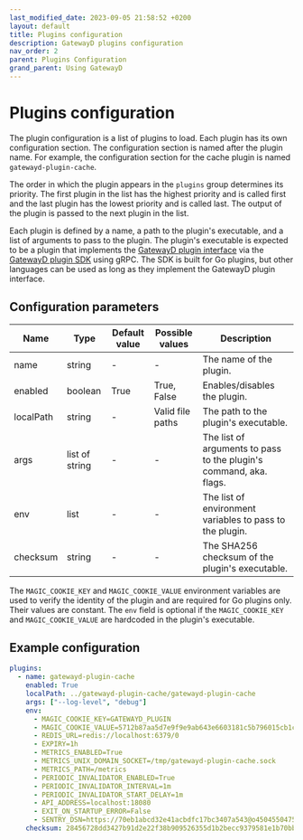 ```yaml
---
last_modified_date: 2023-09-05 21:58:52 +0200
layout: default
title: Plugins configuration
description: GatewayD plugins configuration
nav_order: 2
parent: Plugins Configuration
grand_parent: Using GatewayD
---
```


# Plugins configuration

The plugin configuration is a list of plugins to load. Each plugin has its own configuration section. The configuration section is named after the plugin name. For example, the configuration section for the cache plugin is named `gatewayd-plugin-cache`.

The order in which the plugin appears in the `plugins` group determines its priority. The first plugin in the list has the highest priority and is called first and the last plugin has the lowest priority and is called last. The output of the plugin is passed to the next plugin in the list.

Each plugin is defined by a name, a path to the plugin's executable, and a list of arguments to pass to the plugin. The plugin's executable is expected to be a plugin that implements the [GatewayD plugin
interface](https://github.com/gatewayd-io/gatewayd-plugin-sdk/blob/main/plugin/v1/plugin.proto) via the [GatewayD plugin SDK](https://github.com/gatewayd-io/gatewayd-plugin-sdk) using gRPC. The SDK is built for Go plugins, but other languages can be used as long as they implement the GatewayD plugin interface.

## Configuration parameters

| Name      | Type           | Default value | Possible values  | Description                                                        |
| --------- | -------------- | ------------- | ---------------- | ------------------------------------------------------------------ |
| name      | string         | -             | -                | The name of the plugin.                                            |
| enabled   | boolean        | True          | True, False      | Enables/disables the plugin.                                       |
| localPath | string         | -             | Valid file paths | The path to the plugin's executable.                               |
| args      | list of string | -             | -                | The list of arguments to pass to the plugin's command, aka. flags. |
| env       | list           | -             | -                | The list of environment variables to pass to the plugin.           |
| checksum  | string         | -             | -                | The SHA256 checksum of the plugin's executable.                    |

The `MAGIC_COOKIE_KEY` and `MAGIC_COOKIE_VALUE` environment variables are used to verify the identity of the plugin and are required for Go plugins only. Their values are constant. The `env` field is optional if the `MAGIC_COOKIE_KEY` and `MAGIC_COOKIE_VALUE` are hardcoded in the plugin's executable.

## Example configuration

```yaml
plugins:
  - name: gatewayd-plugin-cache
    enabled: True
    localPath: ../gatewayd-plugin-cache/gatewayd-plugin-cache
    args: ["--log-level", "debug"]
    env:
      - MAGIC_COOKIE_KEY=GATEWAYD_PLUGIN
      - MAGIC_COOKIE_VALUE=5712b87aa5d7e9f9e9ab643e6603181c5b796015cb1c09d6f5ada882bf2a1872
      - REDIS_URL=redis://localhost:6379/0
      - EXPIRY=1h
      - METRICS_ENABLED=True
      - METRICS_UNIX_DOMAIN_SOCKET=/tmp/gatewayd-plugin-cache.sock
      - METRICS_PATH=/metrics
      - PERIODIC_INVALIDATOR_ENABLED=True
      - PERIODIC_INVALIDATOR_INTERVAL=1m
      - PERIODIC_INVALIDATOR_START_DELAY=1m
      - API_ADDRESS=localhost:18080
      - EXIT_ON_STARTUP_ERROR=False
      - SENTRY_DSN=https://70eb1abcd32e41acbdfc17bc3407a543@o4504550475038720.ingest.sentry.io/4505342961123328
    checksum: 28456728dd3427b91d2e22f38b909526355d1b2becc9379581e1b70bb9495aa9
```
